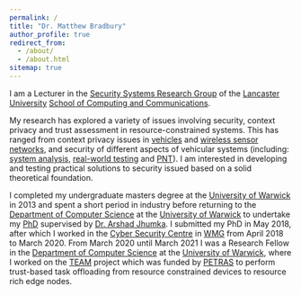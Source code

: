 ```yaml
---
permalink: /
title: "Dr. Matthew Bradbury"
author_profile: true
redirect_from: 
  - /about/
  - /about.html
sitemap: true
---
```


I am a Lecturer in the [Security Systems Research Group](https://ssg.lancs.ac.uk/) of the [Lancaster University](https://www.lancaster.ac.uk) [School of Computing and Communications](https://www.lancaster.ac.uk/scc/).

My research has explored a variety of issues involving security, context privacy and trust assessment in resource-constrained systems. This has ranged from context privacy issues in [vehicles](/publications/Bradbury_2020_PrivacyChallengesProtecting) and [wireless sensor networks](/projects/project-1-PhD/), and security of different aspects of vehicular systems (including: [system analysis](/projects/project-2-CAPRI), [real-world testing](/projects/project-3-IoT-TRaM) and [PNT](/projects/project-5-PNT)). I am interested in developing and testing practical solutions to security issued based on a solid theoretical foundation.

I completed my undergraduate masters degree at the [University of Warwick](https://warwick.ac.uk) in 2013 and spent a short period in industry before returning to the [Department of Computer Science](https://warwick.ac.uk/fac/sci/dcs) at the [University of Warwick](https://warwick.ac.uk) to undertake my [PhD](/projects/project-1-PhD/) supervised by [Dr. Arshad Jhumka](https://www2.warwick.ac.uk/fac/sci/dcs/people/Arshad_Jhumka). I submitted my PhD in May 2018, after which I worked in the [Cyber Security Centre](https://warwick.ac.uk/fac/sci/wmg/research/csc) in [WMG](https://warwick.ac.uk/fac/sci/wmg) from April 2018 to March 2020. From March 2020 until March 2021 I was a Research Fellow in the [Department of Computer Science](https://warwick.ac.uk/fac/sci/dcs) at the [University of Warwick](https://warwick.ac.uk), where I worked on the [TEAM](/projects/project-6-TEAM) project which was funded by [PETRAS](https://petras-iot.org) to perform trust-based task offloading from resource constrained devices to resource rich edge nodes.

